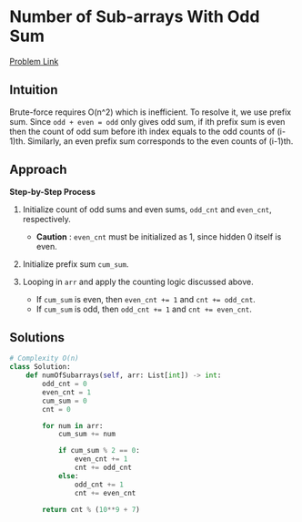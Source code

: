 **Number of Sub-arrays With Odd Sum**
=
[Problem Link](https://leetcode.com/problems/number-of-sub-arrays-with-odd-sum/description)

## Intuition
Brute-force requires O(n^2) which is inefficient. To resolve it, we use prefix sum. 
Since `odd + even = odd` only gives odd sum, if ith prefix sum is even then the count of odd sum 
before ith index equals to the odd counts of (i-1)th. Similarly, an even prefix sum corresponds to 
the even counts of (i-1)th.

## Approach
**Step-by-Step Process**

1. Initialize count of odd sums and even sums, `odd_cnt` and `even_cnt`, respectively.
    - **Caution** : `even_cnt` must be initialized as 1, since hidden 0 itself is even.

2. Initialize prefix sum `cum_sum`.

3. Looping in `arr` and apply the counting logic discussed above.
    - If `cum_sum` is even, then `even_cnt += 1` and `cnt += odd_cnt`.
    - If `cum_sum` is odd, then `odd_cnt += 1` and `cnt += even_cnt`.
  
## Solutions
```python
# Complexity O(n)
class Solution:
    def numOfSubarrays(self, arr: List[int]) -> int:
        odd_cnt = 0
        even_cnt = 1
        cum_sum = 0
        cnt = 0

        for num in arr:
            cum_sum += num

            if cum_sum % 2 == 0:
                even_cnt += 1
                cnt += odd_cnt
            else:
                odd_cnt += 1
                cnt += even_cnt

        return cnt % (10**9 + 7)
```
